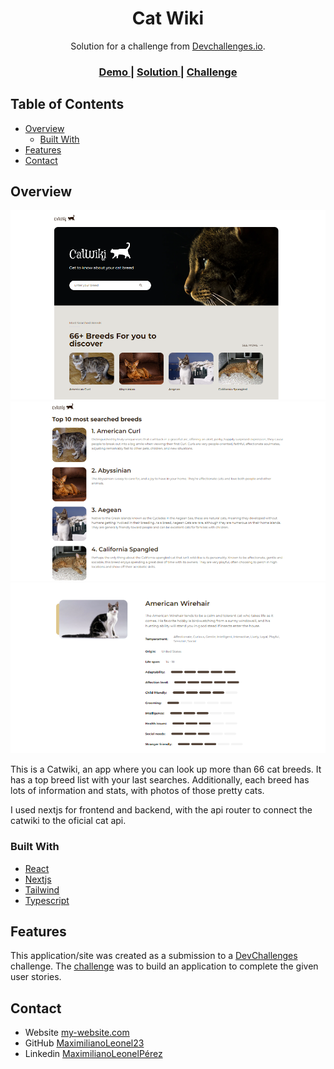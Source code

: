 <!-- Please update value in the {}  -->

<h1 align="center">Cat Wiki</h1>

<div align="center">
   Solution for a challenge from  <a href="http://devchallenges.io" target="_blank">Devchallenges.io</a>.
</div>

<div align="center">
  <h3>
    <a href="https://catwiki-eta.vercel.app/">
      Demo
    </a>
    <span> | </span>
    <a href="https://github.com/MaximilianoLeonel23/catwiki">
      Solution
    </a>
    <span> | </span>
    <a href="https://devchallenges.io/challenges/f4NJ53rcfgrP6sBMD2jt">
      Challenge
    </a>
  </h3>
</div>

<!-- TABLE OF CONTENTS -->

## Table of Contents

- [Overview](#overview)
  - [Built With](#built-with)
- [Features](#features)
- [Contact](#contact)

<!-- OVERVIEW -->

## Overview

![screenshot](https://github.com/MaximilianoLeonel23/catwiki/blob/main/assets/images/catwiki_1.png)
![screenshot](https://github.com/MaximilianoLeonel23/catwiki/blob/main/assets/images/catwiki_2.png)
![screenshot](https://github.com/MaximilianoLeonel23/catwiki/blob/main/assets/images/catwiki_3.png)

This is a Catwiki, an app where you can look up more than 66 cat breeds. It has a top breed list with your last searches. Additionally, each breed has lots of information and stats, with photos of those pretty cats.

I used nextjs for frontend and backend, with the api router to connect the catwiki to the oficial cat api. 


### Built With


- [React](https://reactjs.org/)
- [Nextjs](https://nextjs.org/)
- [Tailwind](https://tailwindcss.com/)
- [Typescript](https://www.typescriptlang.org/)

## Features

This application/site was created as a submission to a [DevChallenges](https://devchallenges.io/challenges) challenge. The [challenge](https://devchallenges.io/challenges/f4NJ53rcfgrP6sBMD2jt) was to build an application to complete the given user stories.

## Contact

- Website [my-website.com](https://maxoleo-dev.vercel.app/)
- GitHub [MaximilianoLeonel23](https://github.com/MaximilianoLeonel23)
- Linkedin [MaximilianoLeonelPérez](www.linkedin.com/in/maximiliano-leonel-pérez-8846b826a)

